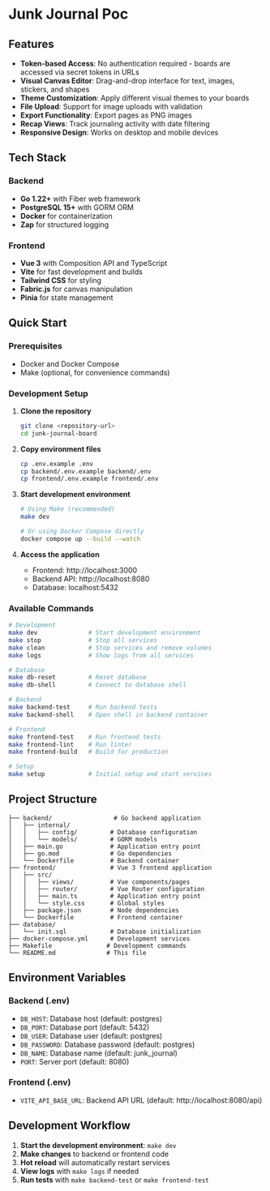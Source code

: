 # Junk Journal Poc

## Features

- **Token-based Access**: No authentication required - boards are accessed via secret tokens in URLs
- **Visual Canvas Editor**: Drag-and-drop interface for text, images, stickers, and shapes
- **Theme Customization**: Apply different visual themes to your boards
- **File Upload**: Support for image uploads with validation
- **Export Functionality**: Export pages as PNG images
- **Recap Views**: Track journaling activity with date filtering
- **Responsive Design**: Works on desktop and mobile devices

## Tech Stack

### Backend
- **Go 1.22+** with Fiber web framework
- **PostgreSQL 15+** with GORM ORM
- **Docker** for containerization
- **Zap** for structured logging

### Frontend
- **Vue 3** with Composition API and TypeScript
- **Vite** for fast development and builds
- **Tailwind CSS** for styling
- **Fabric.js** for canvas manipulation
- **Pinia** for state management

## Quick Start

### Prerequisites
- Docker and Docker Compose
- Make (optional, for convenience commands)

### Development Setup

1. **Clone the repository**
   ```bash
   git clone <repository-url>
   cd junk-journal-board
   ```

2. **Copy environment files**
   ```bash
   cp .env.example .env
   cp backend/.env.example backend/.env
   cp frontend/.env.example frontend/.env
   ```

3. **Start development environment**
   ```bash
   # Using Make (recommended)
   make dev
   
   # Or using Docker Compose directly
   docker compose up --build --watch
   ```

4. **Access the application**
   - Frontend: http://localhost:3000
   - Backend API: http://localhost:8080
   - Database: localhost:5432

### Available Commands

```bash
# Development
make dev              # Start development environment
make stop             # Stop all services
make clean            # Stop services and remove volumes
make logs             # Show logs from all services

# Database
make db-reset         # Reset database
make db-shell         # Connect to database shell

# Backend
make backend-test     # Run backend tests
make backend-shell    # Open shell in backend container

# Frontend
make frontend-test    # Run frontend tests
make frontend-lint    # Run linter
make frontend-build   # Build for production

# Setup
make setup            # Initial setup and start services
```

## Project Structure

```
├── backend/                 # Go backend application
│   ├── internal/
│   │   ├── config/         # Database configuration
│   │   └── models/         # GORM models
│   ├── main.go             # Application entry point
│   ├── go.mod              # Go dependencies
│   └── Dockerfile          # Backend container
├── frontend/               # Vue 3 frontend application
│   ├── src/
│   │   ├── views/          # Vue components/pages
│   │   ├── router/         # Vue Router configuration
│   │   ├── main.ts         # Application entry point
│   │   └── style.css       # Global styles
│   ├── package.json        # Node dependencies
│   └── Dockerfile          # Frontend container
├── database/
│   └── init.sql            # Database initialization
├── docker-compose.yml      # Development services
├── Makefile               # Development commands
└── README.md              # This file
```

## Environment Variables

### Backend (.env)
- `DB_HOST`: Database host (default: postgres)
- `DB_PORT`: Database port (default: 5432)
- `DB_USER`: Database user (default: postgres)
- `DB_PASSWORD`: Database password (default: postgres)
- `DB_NAME`: Database name (default: junk_journal)
- `PORT`: Server port (default: 8080)

### Frontend (.env)
- `VITE_API_BASE_URL`: Backend API URL (default: http://localhost:8080/api)

## Development Workflow

1. **Start the development environment**: `make dev`
2. **Make changes** to backend or frontend code
3. **Hot reload** will automatically restart services
4. **View logs** with `make logs` if needed
5. **Run tests** with `make backend-test` or `make frontend-test`

